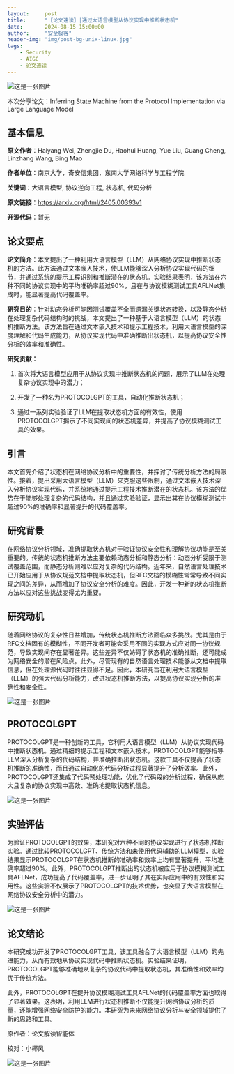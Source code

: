 ```yaml
---
layout:     post
title:      "【论文速读】|通过大语言模型从协议实现中推断状态机"
date:       2024-08-15 15:00:00
author:     "安全极客"
header-img: "img/post-bg-unix-linux.jpg"
tags:
    - Security
    - AIGC
    - 论文速读
---
```



![这是一张图片](https://www.gptsecurity.info/img/in-post/0807/01.jpg)

本次分享论文：Inferring State Machine from the Protocol Implementation via Large Language Model

## 基本信息

**原文作者**：Haiyang Wei, Zhengjie Du, Haohui Huang, Yue Liu, Guang Cheng, Linzhang Wang, Bing Mao

**作者单位**：南京大学，奇安信集团，东南大学网络科学与工程学院

**关键词**：大语言模型, 协议逆向工程, 状态机, 代码分析

**原文链接**：https://arxiv.org/html/2405.00393v1

**开源代码**：暂无

## 论文要点

**论文简介**：本文提出了一种利用大语言模型（LLM）从网络协议实现中推断状态机的方法。此方法通过文本嵌入技术，使LLM能够深入分析协议实现代码的细节，并通过系统的提示工程识别和推断潜在的状态机。实验结果表明，该方法在六种不同的协议实现中的平均准确率超过90%，且在与协议模糊测试工具AFLNet集成时，能显著提高代码覆盖率。

**研究目的**：针对动态分析可能因测试覆盖不全而遗漏关键状态转换，以及静态分析在处理复杂代码结构时的挑战，本文提出了一种基于大语言模型（LLM）的状态机推断方法。该方法旨在通过文本嵌入技术和提示工程技术，利用大语言模型的深度理解和代码生成能力，从协议实现代码中准确推断出状态机，以提高协议安全性分析的效率和准确性。

**研究贡献：**

1. 首次将大语言模型应用于从协议实现中推断状态机的问题，展示了LLM在处理复杂协议实现中的潜力；
   
2. 开发了一种名为PROTOCOLGPT的工具，自动化推断状态机；

3. 通过一系列实验验证了LLM在提取状态机方面的有效性，使用PROTOCOLGPT揭示了不同实现间的状态机差异，并提高了协议模糊测试工具的效果。

## 引言

本文首先介绍了状态机在网络协议分析中的重要性，并探讨了传统分析方法的局限性。接着，提出采用大语言模型（LLM）来克服这些限制，通过文本嵌入技术深入分析协议实现代码，并系统地通过提示工程技术推断潜在的状态机。该方法的优势在于能够处理复杂的代码结构，并且通过实验验证，显示出其在协议模糊测试中超过90%的准确率和显著提升的代码覆盖率。

## 研究背景

在网络协议分析领域，准确提取状态机对于验证协议安全性和理解协议功能是至关重要的。传统的状态机推断方法主要依赖动态分析和静态分析：动态分析受限于测试覆盖范围，而静态分析则难以应对复杂的代码结构。近年来，自然语言处理技术已开始应用于从协议规范文档中提取状态机，但RFC文档的模糊性常常导致不同实现之间的差异，从而增加了协议安全分析的难度。因此，开发一种新的状态机推断方法以应对这些挑战变得尤为重要。

## 研究动机

随着网络协议的复杂性日益增加，传统状态机推断方法面临众多挑战。尤其是由于RFC文档固有的模糊性，不同开发者可能会采用不同的实现方式应对同一协议规范，导致实现间存在显著差异。这些差异不仅妨碍了状态机的准确推断，还可能成为网络安全的潜在风险点。此外，尽管现有的自然语言处理技术能够从文档中提取信息，但在处理源代码时往往显得不足。因此，本研究旨在利用大语言模型（LLM）的强大代码分析能力，改进状态机推断方法，以提高协议实现分析的准确性和安全性。

![这是一张图片](https://www.gptsecurity.info/img/in-post/0815/05.jpg)

## PROTOCOLGPT

PROTOCOLGPT是一种创新的工具，它利用大语言模型（LLM）从协议实现代码中推断状态机。通过精细的提示工程和文本嵌入技术，PROTOCOLGPT能够指导LLM深入分析复杂的代码结构，并准确推断出状态机。这款工具不仅提高了状态机推断的准确性，而且通过自动化的代码分析过程显著提升了分析效率。此外，PROTOCOLGPT还集成了代码预处理功能，优化了代码段的分析过程，确保从庞大且复杂的协议实现中高效、准确地提取状态机信息。

![这是一张图片](https://www.gptsecurity.info/img/in-post/0815/06.jpg)

## 实验评估

为验证PROTOCOLGPT的效果，本研究对六种不同的协议实现进行了状态机推断实验。通过比较PROTOCOLGPT、传统方法和未使用代码辅助的LLM模型，实验结果显示PROTOCOLGPT在状态机推断的准确率和效率上均有显著提升，平均准确率超过90%。此外，PROTOCOLGPT推断出的状态机被应用于协议模糊测试工具AFLNet，成功提高了代码覆盖率，进一步证明了其在实际应用中的有效性和实用性。这些实验不仅展示了PROTOCOLGPT的技术优势，也突显了大语言模型在网络协议安全分析中的潜力。

![这是一张图片](https://www.gptsecurity.info/img/in-post/0815/07.jpg)

## 论文结论

本研究成功开发了PROTOCOLGPT工具，该工具融合了大语言模型（LLM）的先进能力，从而有效地从协议实现代码中推断状态机。实验结果证明，PROTOCOLGPT能够准确地从复杂的协议代码中提取状态机，其准确性和效率均优于传统方法。

此外，PROTOCOLGPT在提升协议模糊测试工具AFLNet的代码覆盖率方面也取得了显著效果。这表明，利用LLM进行状态机推断不仅能提升网络协议分析的质量，还能增强网络安全防护的能力。本研究为未来网络协议分析与安全领域提供了新的思路和工具。

原作者：论文解读智能体

校对：小椰风

![这是一张图片](https://www.gptsecurity.info/img/in-post/0813/08.webp)







